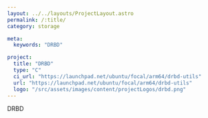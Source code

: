 ```yaml
---
layout: ../../layouts/ProjectLayout.astro
permalink: /:title/
category: storage

meta:
  keywords: "DRBD"

project:
  title: "DRBD"
  type: "C"
  ci_url: "https://launchpad.net/ubuntu/focal/arm64/drbd-utils"
  url: "https://launchpad.net/ubuntu/focal/arm64/drbd-utils"
  logo: "/src/assets/images/content/projectLogos/drbd.png"
---
```


<p>DRBD</p>
